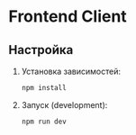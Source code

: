 # Frontend Client

## Настройка

1. Установка зависимостей:

   ```bash
   npm install
   ```

2. Запуск (development):

   ```bash
   npm run dev
   ```
